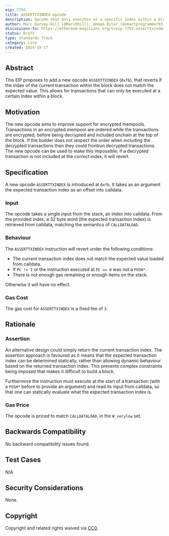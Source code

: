 ```yaml
---
eip: 7793
title: ASSERTTXINDEX opcode
description: Opcode that only executes at a specific index within a block
author: Marc Harvey-Hill (@Marchhill), Ahmad Bitar (@smartprogrammer93)
discussions-to: https://ethereum-magicians.org/t/eip-7793-asserttxindex-opcode/21513
status: Draft
type: Standards Track
category: Core
created: 2024-10-17
---
```


## Abstract

This EIP proposes to add a new opcode `ASSERTTXINDEX` (`0xfb`), that reverts if the index of the current transaction within the block does not match the expected value. This allows for transactions that can only be executed at a certain index within a block.

## Motivation

The new opcode aims to improve support for encrypted mempools. Transactions in an encrypted mempool are ordered while the transactions are encrypted, before being decrypted and included onchain at the top of the block. If the builder does not respect the order when including the decrypted transactions then they could frontrun decrypted transactions. The new opcode can be used to make this impossible; if a decrypted transaction is not included at the correct index, it will revert.

## Specification

A new opcode `ASSERTTXINDEX` is introduced at `0xfb`. It takes as an argument the expected transaction index as an offset into calldata.

### Input

The opcode takes a single input from the stack, an index into calldata. From the provided index, a 32 byte word (the expected transaction index) is retrieved from calldata, matching the semantics of `CALLDATALOAD`.

### Behaviour

The `ASSERTTXINDEX` instruction will revert under the following conditions:

- The current transaction index does not match the expected value loaded from calldata.
- If `PC != 1` or the instruction executed at `PC == 0` was not a `PUSH*`.
- There is not enough gas remaining or enough items on the stack.

Otherwise it will have no effect.

### Gas Cost

The gas cost for `ASSERTTXINDEX` is a fixed fee of `3`.

## Rationale

### Assertion

An alternative design could simply return the current transaction index. The assertion approach is favoured as it means that the expected transaction index can be determined statically, rather than allowing dynamic behaviour based on the returned transaction index. This prevents complex constraints being imposed that makes it difficult to build a block.

Furthermore the instruction must execute at the start of a transaction (with a `PUSH*` before to provide an argument) and read its input from calldata, so that one can statically evaluate what the expected transaction index is.

### Gas Price

The opcode is priced to match `CALLDATALOAD`, in the `W_verylow` set.

## Backwards Compatibility

No backward compatibility issues found.

## Test Cases

N/A

## Security Considerations

None.

## Copyright

Copyright and related rights waived via [CC0](../LICENSE.md).
